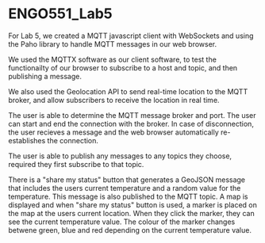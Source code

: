 # ENGO551_Lab5

For Lab 5, we created a MQTT javascript client with WebSockets and using the Paho library to handle MQTT messages in our web browser.

We used the MQTTX software as our client software, to test the functionailty of our browser to subscribe to a host and topic, and then publishing a message.

We also used the Geolocation API to send real-time location to the MQTT broker, and allow subscribers to receive the location in real time.

The user is able to determine the MQTT message broker and port. The user can start and end the connection with the broker. In case of disconnection, the user recieves
a message and the web browser automatically re-establishes the connection.

The user is able to publish any messages to any topics they choose, required they first subscribe to that topic.

There is a "share my status" button that generates a GeoJSON message that includes the users current temperature and a random value for the temperature. 
This message is also published to the MQTT topic.
A map is displayed and when "share my status" button is used, a marker is placed on the map at the users current location. When they click the marker, they can see
the current temperature value. The colour of the marker changes betwene green, blue and red depending on the current temperature value.
